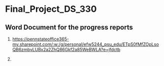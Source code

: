 # Final_Project_DS_330

## Word Document for the progress reports
1) https://pennstateoffice365-my.sharepoint.com/:w:/g/personal/efw5244_psu_edu/ETpS0fMfZOpLsoQB6zmbvLUBx2a2ZhQ86Gkf2a85WeBWLA?e=jfdctb

2) 
